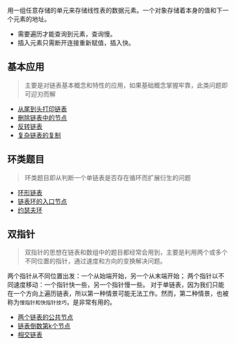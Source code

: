 用一组任意存储的单元来存储线性表的数据元素。一个对象存储着本身的值和下一个元素的地址。

- 需要遍历才能查询到元素，查询慢。
- 插入元素只需断开连接重新赋值，插入快。

## 基本应用

> 主要是对链表基本概念和特性的应用，如果基础概念掌握牢靠，此类问题即可迎刃而解

- [从尾到头打印链表](./链表/从尾到头打印链表.md)
- [删除链表中的节点](./链表/删除链表中的节点.md)
- [反转链表](./链表/反转链表.md)
- [复杂链表的复制](./链表/复杂链表的复制.md)

## 环类题目
> 环类题目即从判断一个单链表是否存在循环而扩展衍生的问题

- [环形链表]()
- [链表环的入口节点]()
- [约瑟夫环]()

## 双指针
> 双指针的思想在链表和数组中的题目都经常会用到，主要是利用两个或多个不同位置的指针，通过速度和方向的变换解决问题。

两个指针从不同位置出发：一个从始端开始，另一个从末端开始；
两个指针以不同速度移动：一个指针快一些，另一个指针慢一些。
对于单链表，因为我们只能在一个方向上遍历链表，所以第一种情景可能无法工作。然而，第二种情景，也被称为`慢指针和快指针技巧`，是非常有用的。

- [两个链表的公共节点](./链表/两个链表的公共节点.md)
- [链表倒数第k个节点]()
- [相交链表]()